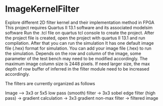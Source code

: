 # ImageKernelFilter
Explore different 2D filter kernel and their implementation method in FPGA
This project requires Quartus II 13.1 software and its associated modelsim software
Run the .tcl file on quartus tcl console to create the project. 
After the project file is created, open the project with quartus II 13.1 and run compilation. After that you can run the simulation
It has one default image file (.hex) format for simulation. You can add your image file (.hex) to run the simulation. Depends on the row and column of the image, some parameter of the test bench may need to be modified accordingly. 
The maximum image column size is 2448 pixels. If need larger size, the max depth of row buffer of inferred in the filter module need to be increased accordingly.

The filters are currently organized as follows
  

         
Image --> 3x3 or 5x5 low pass (smooth) filter -> 3x3 sobel edge filter (high pass) -> gradient calculation -> 3x3 gradient non-max filter -> filtered image 
         

